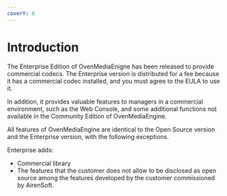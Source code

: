 ```yaml
---
coverY: 0
---
```


# Introduction

The Enterprise Edition of OvenMediaEnigne has been released to provide commercial codecs. The Enterprise version is distributed for a fee because it has a commercial codec installed, and you must agree to the EULA to use it.

In addition, it provides valuable features to managers in a commercial environment, such as the Web Console, and some additional functions not available in the Community Edition of OvenMediaEngine.

All features of OvenMediaEngine are identical to the Open Source version and the Enterprise version, with the following exceptions.

Enterprise adds:

* Commercial library
* The features that the customer does not allow to be disclosed as open source among the features developed by the customer commissioned by AirenSoft.



